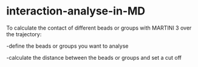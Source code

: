 # interaction-analyse-in-MD
To calculate the contact of different beads or groups with MARTINI 3 over the trajectory:

-define the beads or groups you want to analyse

-calculate the distance between the beads or groups and set a cut off

